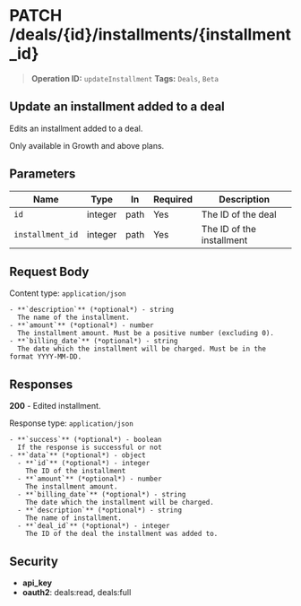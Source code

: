 # PATCH /deals/{id}/installments/{installment_id}

> **Operation ID:** `updateInstallment`
> **Tags:** `Deals`, `Beta`

## Update an installment added to a deal

Edits an installment added to a deal.

Only available in Growth and above plans.


## Parameters

| Name | Type | In | Required | Description |
|------|------|-------|----------|-------------|
| `id` | integer | path | Yes | The ID of the deal |
| `installment_id` | integer | path | Yes | The ID of the installment |

## Request Body

Content type: `application/json`

```
- **`description`** (*optional*) - string
  The name of the installment.
- **`amount`** (*optional*) - number
  The installment amount. Must be a positive number (excluding 0).
- **`billing_date`** (*optional*) - string
  The date which the installment will be charged. Must be in the format YYYY-MM-DD.
```

## Responses

**200** - Edited installment.

Response type: `application/json`

```
- **`success`** (*optional*) - boolean
  If the response is successful or not
- **`data`** (*optional*) - object
  - **`id`** (*optional*) - integer
    The ID of the installment
  - **`amount`** (*optional*) - number
    The installment amount.
  - **`billing_date`** (*optional*) - string
    The date which the installment will be charged.
  - **`description`** (*optional*) - string
    The name of installment.
  - **`deal_id`** (*optional*) - integer
    The ID of the deal the installment was added to.
```


## Security

- **api_key**
- **oauth2**: deals:read, deals:full